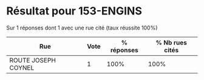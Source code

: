 # Résultat pour 153-ENGINS

Sur 1 réponses dont 1 avec une rue cité (taux réussite 100%)

| Rue | Vote | % réponses | % Nb rues cités|
|-----|------|------------|----------------|
| ROUTE JOSEPH COYNEL | 1 | 100% | 100%|

